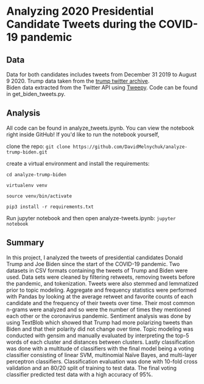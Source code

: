 # Analyzing 2020 Presidential Candidate Tweets during the COVID-19 pandemic
## Data
Data for both candidates includes tweets from December 31 2019 to August 9 2020. 
Trump data taken from the [trump twitter archive](http://www.trumptwitterarchive.com/archive).  
Biden data extracted from the Twitter API using [Tweepy](https://www.tweepy.org/). Code can be found in get_biden_tweets.py.

## Analysis
All code can be found in analyze_tweets.ipynb. You can view the notebook right inside GitHub!
If you'd like to run the notebook yourself,

clone the repo: `git clone https://github.com/DavidMelnychuk/analyze-trump-biden.git`

create a virtual environment and install the requirements:

```
cd analyze-trump-biden 

virtualenv venv 

source venv/bin/activate 

pip3 install -r requirements.txt 
```

Run jupyter notebook and then open analyze-tweets.ipynb: `jupyter notebook`


## Summary
In this project, I analyzed the tweets of presidential candidates Donald Trump and Joe Biden since the start of the COVID-19 pandemic. Two datasets in CSV formats containing the tweets of Trump and Biden were used. Data sets were cleaned by filtering retweets, removing tweets before the pandemic, and tokenization. Tweets were also stemmed and lemmatized prior to topic modeling. Aggregate and frequency statistics were performed with Pandas by looking at the average retweet and favorite counts of each candidate and the frequency of their tweets over time. Their most common n-grams were analyzed and so were the number of times they mentioned each other or the coronavirus pandemic. Sentiment analysis was done by using TextBlob which showed that Trump had more polarizing tweets than Biden and that their polarity did not change over time. Topic modeling was conducted with gensim and manually evaluated by interpreting the top-5 words of each cluster and distances between clusters. Lastly classification was done with a multitude of classifiers with the final model being a voting classifier consisting of linear SVM, multinomial Naïve Bayes, and multi-layer perceptron classifiers. Classification evaluation was done with 10-fold cross validation and an 80/20 split of training to test data. The final voting classifier predicted test data with a high accuracy of 95%.
